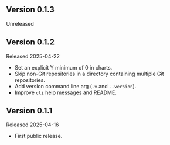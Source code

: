 ## Version 0.1.3
Unreleased

## Version 0.1.2
Released 2025-04-22
- Set an explicit Y minimum of 0 in charts.
- Skip non-Git repositories in a directory containing multiple Git repositories.
- Add version command line arg (`-v` and `--version`).
- Improve `cli` help messages and README.

## Version 0.1.1
Released 2025-04-16
- First public release.
